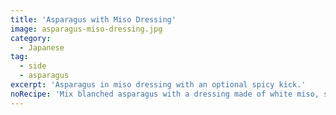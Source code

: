 ```yaml
---
title: 'Asparagus with Miso Dressing'
image: asparagus-miso-dressing.jpg
category:
  - Japanese
tag:
  - side
  - asparagus
excerpt: 'Asparagus in miso dressing with an optional spicy kick.'
noRecipe: 'Mix blanched asparagus with a dressing made of white miso, sugar, rice vinegar, japanese karashi hot mustard.'
---
```

